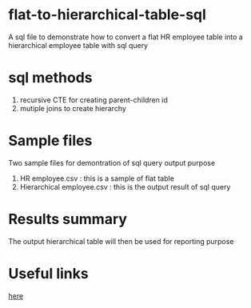 # flat-to-hierarchical-table-sql
A sql file to demonstrate how to convert a flat HR employee table into a hierarchical employee table with sql query

# sql methods
1. recursive CTE for creating parent-children id
2. mutiple joins to create hierarchy 

# Sample files
Two sample files for demontration of sql query output purpose
1. HR employee.csv : this is a sample of flat table
2. Hierarchical employee.csv : this is the output result of sql query 

# Results summary
The output hierarchical table will then be used for reporting purpose

# Useful links
[here](https://dba.stackexchange.com/questions/172565/how-to-flatten-and-pivot-a-normalised-hierarchy-table)
